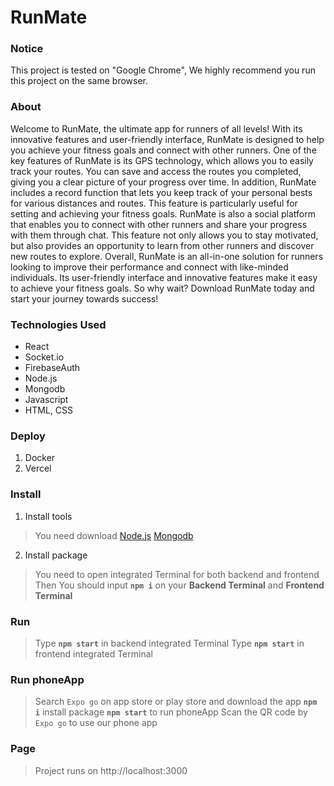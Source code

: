 ﻿# RunMate
 
### Notice
This project is tested on "Google Chrome", We highly recommend you run this project on the same browser.
 
### About
Welcome to RunMate, the ultimate app for runners of all levels! With its innovative features and user-friendly interface, RunMate is designed to help you achieve your fitness goals and connect with other runners.
One of the key features of RunMate is its GPS technology, which allows you to easily track your routes. You can save and access the routes you completed, giving you a clear picture of your progress over time. In addition, RunMate includes a record function that lets you keep track of your personal bests for various distances and routes. This feature is particularly useful for setting and achieving your fitness goals.
RunMate is also a social platform that enables you to connect with other runners and share your progress with them through chat. This feature not only allows you to stay motivated, but also provides an opportunity to learn from other runners and discover new routes to explore.
Overall, RunMate is an all-in-one solution for runners looking to improve their performance and connect with like-minded individuals. Its user-friendly interface and innovative features make it easy to achieve your fitness goals. So why wait? Download RunMate today and start your journey towards success!

### Technologies Used
* React
* Socket.io
* FirebaseAuth
* Node.js
* Mongodb
* Javascript
* HTML, CSS

### Deploy
1. Docker
2. Vercel

### Install
1. Install tools
>You need download
[Node.js](https://nodejs.org/en/download/)
[Mongodb](https://www.mongodb.com/try/download/community)

2. Install package

>You need to open integrated Terminal for both backend and frontend
>Then You should input **`npm i`** on your **Backend Terminal** and **Frontend Terminal**

### Run
>Type **`npm start`** in backend integrated Terminal
>Type **`npm start`** in frontend integrated Terminal

### Run phoneApp
> Search `Expo go` on app store or play store and download the app
> **`npm i`** install package
> **`npm start`**  to run phoneApp
> Scan the QR code by `Expo go` to use our phone app


### Page
>Project runs on http://localhost:3000
